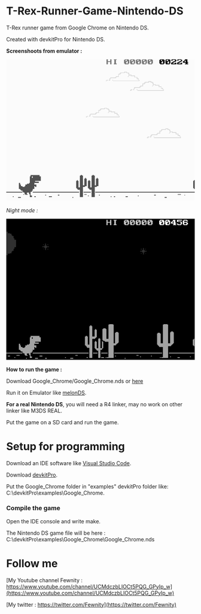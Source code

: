 # T-Rex-Runner-Game-Nintendo-DS
T-Rex runner game from Google Chrome on Nintendo DS.

Created with devkitPro for Nintendo DS.

**Screenshoots from emulator :**

<img src="https://github.com/Fewnity/T-Rex-Runner-Game-Nintendo-DS/blob/master/Images/Capture1.PNG" width="600">

*Night mode :*

<img src="https://github.com/Fewnity/T-Rex-Runner-Game-Nintendo-DS/blob/master/Images/Capture2.PNG" width="600">

**How to run the game :**

Download Google_Chrome/Google_Chrome.nds or [here](https://github.com/Fewnity/T-Rex-Runner-Game-Nintendo-DS/raw/master/Google_Chrome/Google_Chrome.nds)

Run it on Emulator like [melonDS](http://melonds.kuribo64.net/downloads.php).

**For a real Nintendo DS**, you will need a R4 linker, may no work on other linker like M3DS REAL.

Put the game on a SD card and run the game.

# Setup for programming
Download an IDE software like [Visual Studio Code](https://code.visualstudio.com/).

Download [devkitPro](https://github.com/devkitPro/installer/releases).

Put the Google_Chrome folder in "examples" devkitPro folder like: C:\devkitPro\examples\Google_Chrome.

### Compile the game
Open the IDE console and write make.

The Nintendo DS game file will be here : C:\devkitPro\examples\Google_Chrome\Google_Chrome.nds

# Follow me
[My Youtube channel Fewnity : https://www.youtube.com/channel/UCMdczbLIOCt5PQG_GPyIp_w](https://www.youtube.com/channel/UCMdczbLIOCt5PQG_GPyIp_w)

[My twitter : https://twitter.com/Fewnity](https://twitter.com/Fewnity)
